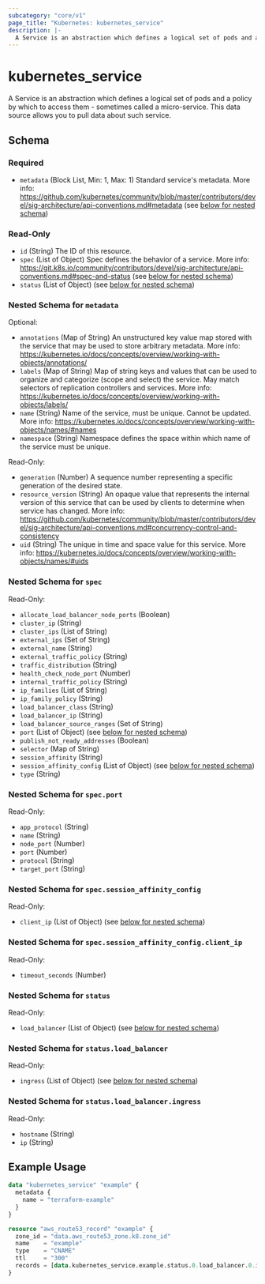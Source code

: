 ```yaml
---
subcategory: "core/v1"
page_title: "Kubernetes: kubernetes_service"
description: |-
  A Service is an abstraction which defines a logical set of pods and a policy by which to access them - sometimes called a micro-service.
---
```


# kubernetes_service

A Service is an abstraction which defines a logical set of pods and a policy by which to access them - sometimes called a micro-service. This data source allows you to pull data about such service.

<!-- schema generated by tfplugindocs -->
## Schema

### Required

- `metadata` (Block List, Min: 1, Max: 1) Standard service's metadata. More info: https://github.com/kubernetes/community/blob/master/contributors/devel/sig-architecture/api-conventions.md#metadata (see [below for nested schema](#nestedblock--metadata))

### Read-Only

- `id` (String) The ID of this resource.
- `spec` (List of Object) Spec defines the behavior of a service. More info: https://git.k8s.io/community/contributors/devel/sig-architecture/api-conventions.md#spec-and-status (see [below for nested schema](#nestedatt--spec))
- `status` (List of Object) (see [below for nested schema](#nestedatt--status))

<a id="nestedblock--metadata"></a>
### Nested Schema for `metadata`

Optional:

- `annotations` (Map of String) An unstructured key value map stored with the service that may be used to store arbitrary metadata. More info: https://kubernetes.io/docs/concepts/overview/working-with-objects/annotations/
- `labels` (Map of String) Map of string keys and values that can be used to organize and categorize (scope and select) the service. May match selectors of replication controllers and services. More info: https://kubernetes.io/docs/concepts/overview/working-with-objects/labels/
- `name` (String) Name of the service, must be unique. Cannot be updated. More info: https://kubernetes.io/docs/concepts/overview/working-with-objects/names/#names
- `namespace` (String) Namespace defines the space within which name of the service must be unique.

Read-Only:

- `generation` (Number) A sequence number representing a specific generation of the desired state.
- `resource_version` (String) An opaque value that represents the internal version of this service that can be used by clients to determine when service has changed. More info: https://github.com/kubernetes/community/blob/master/contributors/devel/sig-architecture/api-conventions.md#concurrency-control-and-consistency
- `uid` (String) The unique in time and space value for this service. More info: https://kubernetes.io/docs/concepts/overview/working-with-objects/names/#uids


<a id="nestedatt--spec"></a>
### Nested Schema for `spec`

Read-Only:

- `allocate_load_balancer_node_ports` (Boolean)
- `cluster_ip` (String)
- `cluster_ips` (List of String)
- `external_ips` (Set of String)
- `external_name` (String)
- `external_traffic_policy` (String)
- `traffic_distribution` (String)
- `health_check_node_port` (Number)
- `internal_traffic_policy` (String)
- `ip_families` (List of String)
- `ip_family_policy` (String)
- `load_balancer_class` (String)
- `load_balancer_ip` (String)
- `load_balancer_source_ranges` (Set of String)
- `port` (List of Object) (see [below for nested schema](#nestedobjatt--spec--port))
- `publish_not_ready_addresses` (Boolean)
- `selector` (Map of String)
- `session_affinity` (String)
- `session_affinity_config` (List of Object) (see [below for nested schema](#nestedobjatt--spec--session_affinity_config))
- `type` (String)

<a id="nestedobjatt--spec--port"></a>
### Nested Schema for `spec.port`

Read-Only:

- `app_protocol` (String)
- `name` (String)
- `node_port` (Number)
- `port` (Number)
- `protocol` (String)
- `target_port` (String)


<a id="nestedobjatt--spec--session_affinity_config"></a>
### Nested Schema for `spec.session_affinity_config`

Read-Only:

- `client_ip` (List of Object) (see [below for nested schema](#nestedobjatt--spec--session_affinity_config--client_ip))

<a id="nestedobjatt--spec--session_affinity_config--client_ip"></a>
### Nested Schema for `spec.session_affinity_config.client_ip`

Read-Only:

- `timeout_seconds` (Number)




<a id="nestedatt--status"></a>
### Nested Schema for `status`

Read-Only:

- `load_balancer` (List of Object) (see [below for nested schema](#nestedobjatt--status--load_balancer))

<a id="nestedobjatt--status--load_balancer"></a>
### Nested Schema for `status.load_balancer`

Read-Only:

- `ingress` (List of Object) (see [below for nested schema](#nestedobjatt--status--load_balancer--ingress))

<a id="nestedobjatt--status--load_balancer--ingress"></a>
### Nested Schema for `status.load_balancer.ingress`

Read-Only:

- `hostname` (String)
- `ip` (String)






## Example Usage

```terraform
data "kubernetes_service" "example" {
  metadata {
    name = "terraform-example"
  }
}

resource "aws_route53_record" "example" {
  zone_id = "data.aws_route53_zone.k8.zone_id"
  name    = "example"
  type    = "CNAME"
  ttl     = "300"
  records = [data.kubernetes_service.example.status.0.load_balancer.0.ingress.0.hostname]
}
```

